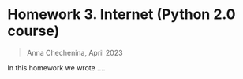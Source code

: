 # Homework 3. Internet (Python 2.0 course)
> Anna Chechenina, April 2023

In this homework we wrote ....
